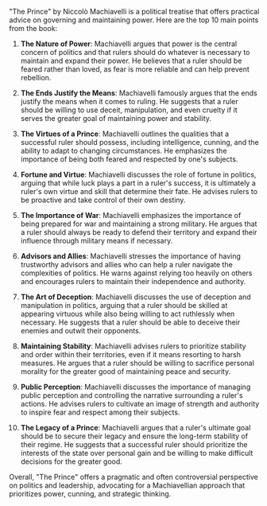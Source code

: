 "The Prince" by Niccolò Machiavelli is a political treatise that offers practical advice on governing and maintaining power. Here are the top 10 main points from the book:

1. **The Nature of Power**: Machiavelli argues that power is the central concern of politics and that rulers should do whatever is necessary to maintain and expand their power. He believes that a ruler should be feared rather than loved, as fear is more reliable and can help prevent rebellion.

2. **The Ends Justify the Means**: Machiavelli famously argues that the ends justify the means when it comes to ruling. He suggests that a ruler should be willing to use deceit, manipulation, and even cruelty if it serves the greater goal of maintaining power and stability.

3. **The Virtues of a Prince**: Machiavelli outlines the qualities that a successful ruler should possess, including intelligence, cunning, and the ability to adapt to changing circumstances. He emphasizes the importance of being both feared and respected by one's subjects.

4. **Fortune and Virtue**: Machiavelli discusses the role of fortune in politics, arguing that while luck plays a part in a ruler's success, it is ultimately a ruler's own virtue and skill that determine their fate. He advises rulers to be proactive and take control of their own destiny.

5. **The Importance of War**: Machiavelli emphasizes the importance of being prepared for war and maintaining a strong military. He argues that a ruler should always be ready to defend their territory and expand their influence through military means if necessary.

6. **Advisors and Allies**: Machiavelli stresses the importance of having trustworthy advisors and allies who can help a ruler navigate the complexities of politics. He warns against relying too heavily on others and encourages rulers to maintain their independence and authority.

7. **The Art of Deception**: Machiavelli discusses the use of deception and manipulation in politics, arguing that a ruler should be skilled at appearing virtuous while also being willing to act ruthlessly when necessary. He suggests that a ruler should be able to deceive their enemies and outwit their opponents.

8. **Maintaining Stability**: Machiavelli advises rulers to prioritize stability and order within their territories, even if it means resorting to harsh measures. He argues that a ruler should be willing to sacrifice personal morality for the greater good of maintaining peace and security.

9. **Public Perception**: Machiavelli discusses the importance of managing public perception and controlling the narrative surrounding a ruler's actions. He advises rulers to cultivate an image of strength and authority to inspire fear and respect among their subjects.

10. **The Legacy of a Prince**: Machiavelli argues that a ruler's ultimate goal should be to secure their legacy and ensure the long-term stability of their regime. He suggests that a successful ruler should prioritize the interests of the state over personal gain and be willing to make difficult decisions for the greater good.

Overall, "The Prince" offers a pragmatic and often controversial perspective on politics and leadership, advocating for a Machiavellian approach that prioritizes power, cunning, and strategic thinking.